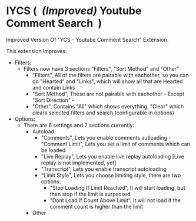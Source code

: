 # IYCS (&nbsp; *(Improved)* Youtube Comment Search &nbsp;)
Improved Version Of "YCS - Youtube Comment Search" Extension.

This extension improves:
- Filters:
  - Filters now have 3 sections "Filters", "Sort Method" and "Other"
    - "Filters", All of the filters are pairable with eachother, so you can do "Hearted" and "Links", which will show all that are Hearted and contain Links
    - "Sort Method", These are not pairable with eachother - Except "Sort Direction" -
    - "Other", Contains "All" which shows everything, "Clear" which clears selected filters and search (configurable in options)
- Options:
  - There are 6 settings and 2 sections currently:
      - Autoload:
          - "Comments", Lets you enable comments autloading - "Comment Limit", Lets you set a limit of comments which can be loaded
          - "Live Replay", Lets you enable live replay autoloading \[Live replay is not implemented, yet\]
          - "Transcript", Lets you enable transcript autoloading
          - "Limit Style", Lets you choose limiting style, there are two options:
              - "Stop Loading If Limit Reached", It will start loading, but then stop if the limit is surpassed
              - "Dont Load If Count Above Limit", It will not load if the comment count is higher than the limit
      - Other

